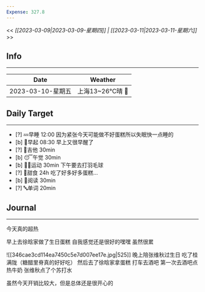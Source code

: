 ```yaml
---
Expense: 327.8
---
```


<< *[[2023-03-09|2023-03-09-星期四]] | [[2023-03-11|2023-03-11-星期六]]* >>

## Info
***
| Date              | Weather         |
| ----------------- | --------------- |
| 2023-03-10-星期五 | 上海13~26℃晴 🔆 | 


## Daily Target 
***
- [?] 💤早睡   12:00 因为紧张今天可能做不好蛋糕所以失眠快一点睡的
- [b] 🌅早起    08:30 早上又很早醒了
- [?] 🎵吉他    30min
- [b] 😴午觉    30min
- [b] 🏃‍♀️运动    30min 下午要去打羽毛球
- [?] 🚫甜食    24h  吃了好多好多蛋糕...
- [b] 📖阅读    30min
- [?] 🔤单词    20min    


##  Journal
***
今天真的超热

早上去徐晗家做了生日蛋糕
自我感觉还是很好的嘿嘿
虽然很累

![[346cae3cd114ea7450c5e7d007ee17e.jpg|525]]
晚上陪张维秋过生日
吃了桂满陇（糖醋里脊真的好好吃）
然后去了徐晗家拿蛋糕
打车去酒吧
第一次去酒吧点热牛奶
张维秋点了个苏打水

虽然今天开销比较大，但是总体还是很开心的